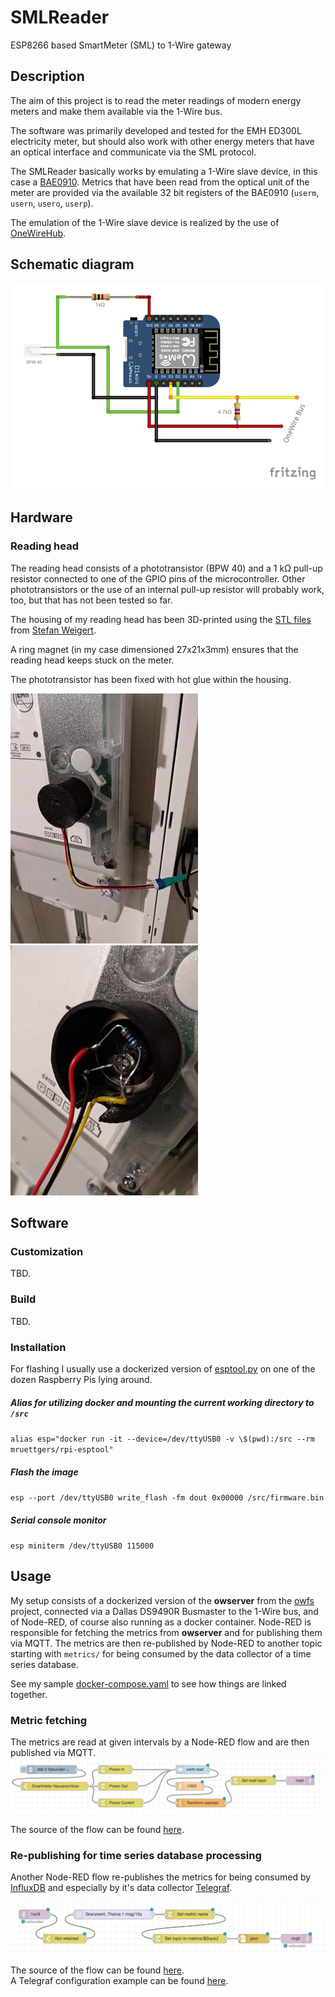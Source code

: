 # SMLReader
ESP8266 based SmartMeter (SML) to 1-Wire gateway

## Description
The aim of this project is to read the meter readings of modern energy meters and make them available via the 1-Wire bus.

The software was primarily developed and tested for the EMH ED300L electricity meter, but should also work with other energy meters that have an optical interface and communicate via the SML protocol.

The SMLReader basically works by emulating a 1-Wire slave device, in this case a [BAE0910](http://www.brain4home.eu/downloads/BAE0910-datasheet.pdf).
Metrics that have been read from the optical unit of the meter are provided via the available 32 bit registers of the BAE0910 (`userm`, `usern`, `usero`, `userp`).

The emulation of the 1-Wire slave device is realized by the use of [OneWireHub](https://github.com/orgua/OneWireHub).


## Schematic diagram
![Schematic diagram](doc/assets/SMLReader_Schema.png)


## Hardware

### Reading head

The reading head consists of a phototransistor (BPW 40) and a 1 kΩ pull-up resistor connected to one of the GPIO pins of the microcontroller.
Other phototransistors or the use of an internal pull-up resistor will probably work, too, but that has not been tested so far.

The housing of my reading head has been 3D-printed using the [STL files](http://www.stefan-weigert.de/php_loader/sml.php) from [Stefan Weigert](http://www.stefan-weigert.de). 

A ring magnet (in my case dimensioned 27x21x3mm) ensures that the reading head keeps stuck on the meter.

The phototransistor has been fixed with hot glue within the housing.

![Reading Head](doc/assets/SMLReader_Img_ReadingHead_small.jpg "Reading Head") ![Reading Head](doc/assets/SMLReader_Img_ReadingHead_Close_small.jpg "Reading Head")

## Software

### Customization

TBD.

### Build

TBD.

### Installation

For flashing I usually use a dockerized version of [esptool.py](https://github.com/espressif/esptool) on one of the dozen Raspberry Pis lying around.

##### Alias for utilizing docker and mounting the current working directory to `/src`
`alias esp="docker run -it --device=/dev/ttyUSB0 -v \$(pwd):/src --rm mruettgers/rpi-esptool"`

##### Flash the image
`esp --port /dev/ttyUSB0 write_flash -fm dout 0x00000 /src/firmware.bin`

##### Serial console monitor
`esp miniterm /dev/ttyUSB0 115000`

## Usage

My setup consists of a dockerized version of the **owserver** from the [owfs](https://github.com/owfs/owfs) project, connected via a Dallas DS9490R Busmaster to the 1-Wire bus, and of Node-RED, of course also running as a docker container.
Node-RED is responsible for fetching the metrics from **owserver** and for publishing them via MQTT. The metrics are then re-published by Node-RED to another topic starting with `metrics/` for being consumed by the data collector of a time series database.

See my sample [docker-compose.yaml](doc/assets/docker/docker-compose.yaml) to see how things are linked together.

### Metric fetching
The metrics are read at given intervals by a Node-RED flow and are then published via MQTT.
![Schematic diagram](doc/assets/nodered/nodered_flow_ow_small.png)

The source of the flow can be found [here](doc/assets/nodered/nodered_flow_ow.json).

### Re-publishing for time series database processing
Another Node-RED flow re-publishes the metrics for being consumed by [InfluxDB](https://github.com/influxdata/influxdb) and especially by it's data collector [Telegraf](https://github.com/influxdata/telegraf).

![Schematic diagram](doc/assets/nodered/nodered_flow_metrics_small.png)

The source of the flow can be found [here](doc/assets/nodered/nodered_flow_metrics.json).  
A Telegraf configuration example can be found [here](doc/assets/telegraf/telegraf_config.conf).
